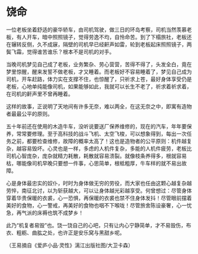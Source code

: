 # 饶命

一位老板坐着舒适的豪华轿车，由司机驾驶，做三日的环岛考察，司机当然羡慕老板，有人开车，暗中照照镜子，觉得劳逸不均，自怜命苦。到了下榻旅社，老板还在辗转反侧，久不成寐，隔壁的司机早已经鼾声如雷，轮到老板起床照照镜子，两鬓飞霜，觉得谁苦谁乐？根本不是司机的对手。

当晚司机梦见自己成了老板，业务繁杂、劳心营营，苦得不得了，头发全白，竟在梦里惊醒，醒来发誓不做老板，才又睡着。而老板好不容易睡着了，梦见自己成为司机，开车赶路，体力实在支撑不住，也惊醒了，只祈求上苍，最好身体享受仍是老板，心地单纯能像司机，如果能够如此，我就可以长生不老了，祈求着祈求着，在司机的鼾声里不曾再睡着。

这样的故事，正说明了天地间有许多无奈，难以两全，在这无奈之中，即寓有造物者最最公平的原则。

五十年前还在使用的木造牛车，没听说要送厂保养维修的，现在的汽车，年年要保养，常常要修理。至于高科技的战斗飞机、太空飞梭，可以想象得到，每出一次任务之前，都要检查维修，故障的概率太高了！这也是造物者的公平原则：机件越复杂，越容易毁坏。心灵也是一样，多虑的人机件复杂，多能的人机件疲劳，老板比司机心智庞杂，庞杂就精力耗散，耗散就容易溃裂。就像枝条养得多，根就容易枯，哪能像司机早晚只要想一件事，心思简单，根柢粗厚，牛车样的就不易出故障。

心是身体最忠实的奴仆，时时为身体做无穷的劳役，而大家也任由这颗心越复杂越劳悴，南征北讨，以为斩获越大，可以让身体越光彩越享受。何曾想过：尽管身体穿着华贵保暖的衣裘，心一恐惧，再保暖的衣裘也禁不住身体发抖！尽管眼前摆着美好的食物，心一警戒，再美好的食物也咽不下喉咙！尽管旅舍陈设豪奢，心一忧急，再气派的床褥也筑不成梦乡！

此乃“机复者易毁”也。饶一饶自己的心吧，只有让内心宁静简单，才不易毁伤，布衣、粗粝、曲肱之处，也许正是安乐窝与黑甜乡呢。

（王易摘自《爱庐小品·灵性》漓江出版社图/大卫卡森）
